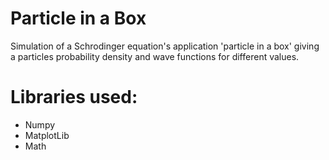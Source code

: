 # Particle in a Box
Simulation of a Schrodinger equation's application 'particle in a box'
giving a particles probability density and wave functions for different values.

# Libraries used: 
- Numpy
- MatplotLib
- Math
